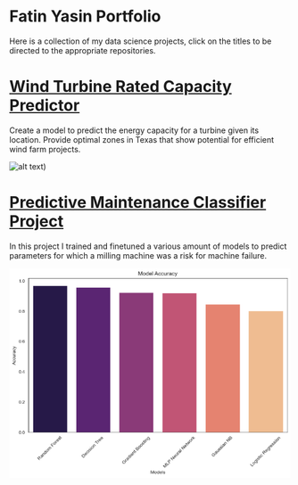 # Fatin Yasin Portfolio
Here is a collection of my data science projects, click on the titles to be directed to the appropriate repositories.

# [Wind Turbine Rated Capacity Predictor](https://github.com/fatinys/windturbine-optimization)
Create a model to predict the energy capacity for a turbine given its location.
Provide optimal zones in Texas that show potential for efficient wind farm projects.

![alt text]([Images/windgeneration_monthly.png))

# [Predictive Maintenance Classifier Project](https://github.com/fatinys/Predictive-Mainenance)
In this project I trained and finetuned a various amount of models to predict parameters for which a milling machine was a risk for machine failure. 

![alt text](Images/modelaccuracy.png)
